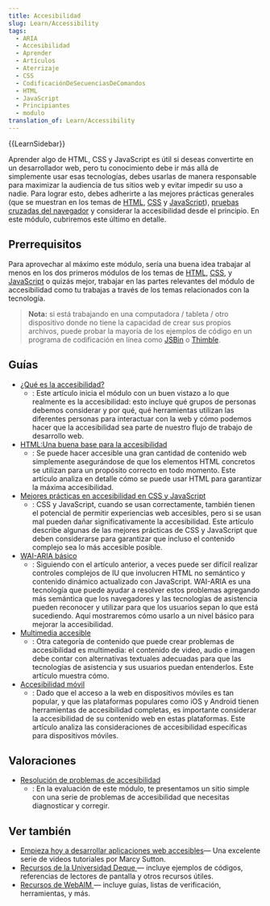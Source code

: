```yaml
---
title: Accesibilidad
slug: Learn/Accessibility
tags:
  - ARIA
  - Accesibilidad
  - Aprender
  - Artículos
  - Aterrizaje
  - CSS
  - CodificaciónDeSecuenciasDeComandos
  - HTML
  - JavaScript
  - Principiantes
  - modulo
translation_of: Learn/Accessibility
---
```

{{LearnSidebar}}

Aprender algo de HTML, CSS y JavaScript es útil si deseas convertirte en un desarrollador web, pero tu conocimiento debe ir más allá de simplemente usar esas tecnologías, debes usarlas de manera responsable para maximizar la audiencia de tus sitios web y evitar impedir su uso a nadie. Para lograr esto, debes adherirte a las mejores prácticas generales (que se muestran en los temas de [HTML](/en-US/docs/Learn/HTML), [CSS](/en-US/docs/Learn/CSS) y [JavaScript](/en-US/docs/Learn/JavaScript)), [pruebas cruzadas del navegador](/en-US/docs/Learn/Tools_and_testing/Cross_browser_testing) y considerar la accesibilidad desde el principio. En este módulo, cubriremos este último en detalle.

## Prerrequisitos

Para aprovechar al máximo este módulo, sería una buena idea trabajar al menos en los dos primeros módulos de los temas de [HTML](/en-US/docs/Learn/HTML), [CSS](/en-US/docs/Learn/CSS), y [JavaScript](/en-US/docs/Learn/JavaScript) o quizás mejor, trabajar en las partes relevantes del módulo de accesibilidad como tu trabajas a través de los temas relacionados con la tecnología.

> **Nota:** si está trabajando en una computadora / tableta / otro dispositivo donde no tiene la capacidad de crear sus propios archivos, puede probar la mayoría de los ejemplos de código en un programa de codificación en línea como [JSBin](http://jsbin.com/) o [Thimble](https://thimble.mozilla.org/).

## Guías

- [¿Qué es la accesibilidad?](/es/docs/Learn/Accessibility/What_is_accessibility)
  - : Este artículo inicia el módulo con un buen vistazo a lo que realmente es la accesibilidad: esto incluye qué grupos de personas debemos considerar y por qué, qué herramientas utilizan las diferentes personas para interactuar con la web y cómo podemos hacer que la accesibilidad sea parte de nuestro flujo de trabajo de desarrollo web.
- [HTML:Una buena base para la accesibilidad](/es/docs/Learn/Accessibility/HTML)
  - : Se puede hacer accesible una gran cantidad de contenido web simplemente asegurándose de que los elementos HTML concretos se utilizan para un propósito correcto en todo momento. Este artículo analiza en detalle cómo se puede usar HTML para garantizar la máxima accesibilidad.
- [Mejores prácticas en accesibilidad en CSS y JavaScript](/es/docs/Learn/Accessibility/CSS_and_JavaScript)
  - : CSS y JavaScript, cuando se usan correctamente, también tienen el potencial de permitir experiencias web accesibles, pero si se usan mal pueden dañar significativamente la accesibilidad. Este artículo describe algunas de las mejores prácticas de CSS y JavaScript que deben considerarse para garantizar que incluso el contenido complejo sea lo más accesible posible.
- [WAI-ARIA básico](/es/docs/Learn/Accessibility/WAI-ARIA_basics)
  - : Siguiendo con el artículo anterior, a veces puede ser difícil realizar controles complejos de IU que involucren HTML no semántico y contenido dinámico actualizado con JavaScript. WAI-ARIA es una tecnología que puede ayudar a resolver estos problemas agregando más semántica que los navegadores y las tecnologías de asistencia pueden reconocer y utilizar para que los usuarios sepan lo que está sucediendo. Aquí mostraremos cómo usarlo a un nivel básico para mejorar la accesibilidad.
- [Multimedia accesible](/es/docs/Learn/Accessibility/Multimedia)
  - : Otra categoría de contenido que puede crear problemas de accesibilidad es multimedia: el contenido de video, audio e imagen debe contar con alternativas textuales adecuadas para que las tecnologías de asistencia y sus usuarios puedan entenderlos. Este artículo muestra cómo.
- [Accesibilidad móvil](/es/docs/Learn/Accessibility/Mobile)
  - : Dado que el acceso a la web en dispositivos móviles es tan popular, y que las plataformas populares como iOS y Android tienen herramientas de accesibilidad completas, es importante considerar la accesibilidad de su contenido web en estas plataformas. Este artículo analiza las consideraciones de accesibilidad específicas para dispositivos móviles.

## Valoraciones

- [Resolución de problemas de accesibilidad](/es/docs/Learn/Accessibility/Accessibility_troubleshooting)
  - : En la evaluación de este módulo, te presentamos un sitio simple con una serie de problemas de accesibilidad que necesitas diagnosticar y corregir.

## Ver también

- [Empieza hoy a desarrollar aplicaciones web accesibles](https://egghead.io/courses/start-building-accessible-web-applications-today)— Una excelente serie de videos tutoriales por Marcy Sutton.
- [Recursos de la Universidad Deque ](https://dequeuniversity.com/resources/)— incluye ejemplos de códigos, referencias de lectores de pantalla y otros recursos útiles.
- [Recursos de WebAIM ](http://webaim.org/resources/)— incluye guías, listas de verificación, herramientas, y más.
